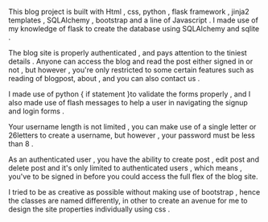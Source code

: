 This blog project is built with Html , css, python , flask framework , jinja2 templates , SQLAlchemy , bootstrap and a line of Javascript . I made use of my knowledge of flask to create the database using SQLAlchemy and sqlite .

The blog site is properly authenticated , and pays attention to the tiniest details . Anyone can access the blog and read the post either signed in or not , but however , you're only restricted to some certain features such as reading of blogpost, about , and you can also contact us .

I made use of python { if statement }to validate the forms properly , and I also made use of flash messages to help a user in navigating the signup and login forms .

Your username length is not limited , you can make use of a single letter or 26letters to create a username, but however , your password must be less than 8 .

As an authenticated user , you have the ability to create post , edit post and delete post and it's only limited to authenticated users , which means , you've to be signed in before you could access the full flex of the blog site.

I tried to be as creative as possible without making use of bootstrap , hence the classes are named differently, in other to create an avenue for me to design the site properties individually using css . 
